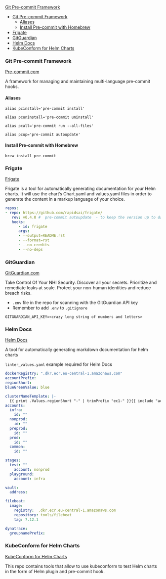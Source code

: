 [Git Pre-commit Framework](#git-pre-commit-framework)

- [Git Pre-commit Framework](#git-pre-commit-framework)
  - [Aliases](#aliases)
  - [Install Pre-commit with Homebrew](#install-pre-commit-with-homebrew)
- [Frigate](#frigate)
- [GitGuardian](#gitguardian)
- [Helm Docs](#helm-docs)
- [KubeConform for Helm Charts](#kubeconform-for-helm-charts)

### Git Pre-commit Framework

[Pre-commit.com](https://pre-commit.com/)

A framework for managing and maintaining multi-language pre-commit hooks.

#### Aliases

```shell
alias pcinstall='pre-commit install'
```

```shell
alias pcuninstall='pre-commit uninstall'
```

```shell
alias pcall='pre-commit run --all-files'
```

```shell
alias pcup='pre-commit autoupdate'
```

#### Install Pre-commit with Homebrew

```shell
brew install pre-commit
```

### Frigate

[Frigate](https://frigate.readthedocs.io/en/latest/)

Frigate is a tool for automatically generating documentation for your Helm charts.
It will use the chart’s Chart.yaml and values.yaml files in order to generate the content in a markup language of your choice.

```yaml
repos:
- repo: https://github.com/rapidsai/frigate/
   rev: v0.4.0 #  pre-commit autoupdate  - to keep the version up to date
   hooks:
      - id: frigate
      args:
      - --output=README.rst
      - --format=rst
      - --no-credits
      - --no-deps
```

### GitGuardian

[GitGuardian.com](https://www.gitguardian.com/)

Take Control Of Your NHI Security. Discover all your secrets. Prioritize and remediate leaks at scale. Protect your non-human identities and reduce breach risks.

- `.env` file in the repo for scanning with the GitGuardian API key
- Remember to add `.env` to `.gitignore`

```shell
GITGUARDIAN_API_KEY=<crazy long string of numbers and letters>
```

### Helm Docs

[Helm Docs](https://github.com/norwoodj/helm-docs)

A tool for automatically generating markdown documentation for helm charts

`linter_values.yaml` example required for Helm Docs

```yaml
dockerRegistry: ".dkr.ecr.eu-central-1.amazonaws.com"
accountPrefix:
regionShort:
blueGreenValue: blue

clusterNameTemplate: |-
  {{ print .Values.regionShort "-" | trimPrefix "ec1-" }}{{ include "account.name" . }}-{{ .Values.blueGreenValue }}
accounts:
  infra:
    id: ""
  nonprod:
    id: ""
  preprod:
    id: ""
  prod:
    id: ""
  common:
    id: ""

stages:
  test: ""
    account: nonprod
  playground:
    account: infra

vault:
  address:

filebeat:
  image:
    registry:  .dkr.ecr.eu-central-1.amazonaws.com
    repository: tools/filebeat
    tag: 7.12.1

dynatrace:
  groupnamePrefix:
```

### KubeConform for Helm Charts

[KubeConform for Helm Charts](https://github.com/jtyr/kubeconform-helm)

This repo contains tools that allow to use kubeconform to test Helm charts in the form of Helm plugin and pre-commit hook.